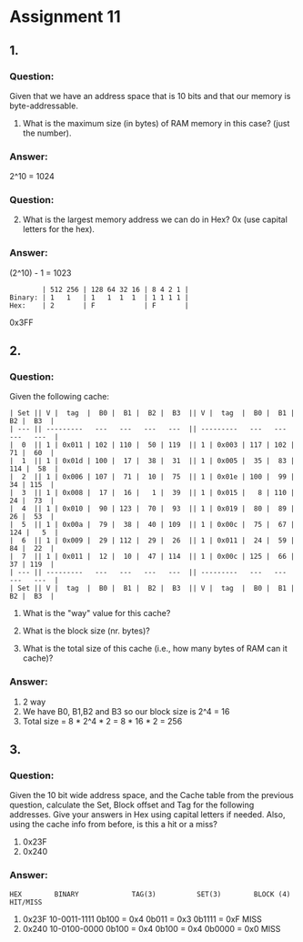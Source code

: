 # Assignment 11

## 1.

### Question:
Given that we have an address space that is 10 bits and that our memory is byte-addressable. 

1) What is the maximum size (in bytes) of RAM memory in this case? (just the number).

### Answer:
2^10 = 1024


### Question:
2) What is the largest memory address we can do in Hex? 0x  (use capital letters for the hex).

### Answer:

(2^10) - 1 = 1023

```
        | 512 256 | 128 64 32 16 | 8 4 2 1 |
Binary: | 1   1   | 1   1  1  1  | 1 1 1 1 |
Hex:    | 2       | F            | F       |
```

0x3FF




## 2.

### Question:

Given the following cache:

```
| Set || V |  tag  |  B0 |  B1 |  B2 |  B3  || V |  tag  |  B0 |  B1 |  B2 |  B3  |
| --- || ---------   ---   ---   ---   ---  || ---------   ---   ---   ---   ---  |
|  0  || 1 | 0x011 | 102 | 110 |  50 | 119  || 1 | 0x003 | 117 | 102 |  71 |  60  |
|  1  || 1 | 0x01d | 100 |  17 |  38 |  31  || 1 | 0x005 |  35 |  83 | 114 |  58  |
|  2  || 1 | 0x006 | 107 |  71 |  10 |  75  || 1 | 0x01e | 100 |  99 |  34 | 115  |
|  3  || 1 | 0x008 |  17 |  16 |   1 |  39  || 1 | 0x015 |   8 | 110 |  24 |  73  |
|  4  || 1 | 0x010 |  90 | 123 |  70 |  93  || 1 | 0x019 |  80 |  89 |  26 |  53  |
|  5  || 1 | 0x00a |  79 |  38 |  40 | 109  || 1 | 0x00c |  75 |  67 | 124 |   5  |
|  6  || 1 | 0x009 |  29 | 112 |  29 |  26  || 1 | 0x011 |  24 |  59 |  84 |  22  |
|  7  || 1 | 0x011 |  12 |  10 |  47 | 114  || 1 | 0x00c | 125 |  66 |  37 | 119  |
| --- || ---------   ---   ---   ---   ---  || ---------   ---   ---   ---   ---  |
| Set || V |  tag  |  B0 |  B1 |  B2 |  B3  || V |  tag  |  B0 |  B1 |  B2 |  B3  |
```

1. What is the "way" value for this cache? 

2. What is the block size (nr. bytes)? 

3. What is the total size of this cache (i.e., how many bytes of RAM can it cache)?

### Answer:
1. 2 way
2. We have B0, B1,B2 and B3 so our block size is 2^4 = 16
3. Total size = 8 * 2^4 * 2 = 8 * 16 * 2 = 256

## 3.
### Question:
Given the 10 bit wide address space, and the Cache table from the previous question, calculate the Set, Block offset and Tag for the following addresses. Give your answers in Hex using capital letters if needed. Also, using the cache info from before, is this a hit or a miss? 

1.  0x23F
2.  0x240

### Answer:
    HEX        BINARY             TAG(3)          SET(3)        BLOCK (4)       HIT/MISS
1.  0x23F      10-0011-1111       0b100 = 0x4     0b011 = 0x3   0b1111 = 0xF    MISS
2.  0x240      10-0100-0000       0b100 = 0x4     0b100 = 0x4   0b0000 = 0x0    MISS

